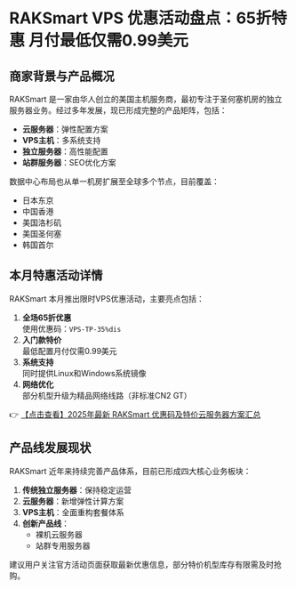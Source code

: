 # RAKSmart VPS 优惠活动盘点：65折特惠 月付最低仅需0.99美元

## 商家背景与产品概况

RAKSmart 是一家由华人创立的美国主机服务商，最初专注于圣何塞机房的独立服务器业务。经过多年发展，现已形成完整的产品矩阵，包括：

- **云服务器**：弹性配置方案
- **VPS主机**：多系统支持
- **独立服务器**：高性能配置
- **站群服务器**：SEO优化方案

数据中心布局也从单一机房扩展至全球多个节点，目前覆盖：
- 日本东京
- 中国香港
- 美国洛杉矶
- 美国圣何塞
- 韩国首尔

## 本月特惠活动详情

RAKSmart 本月推出限时VPS优惠活动，主要亮点包括：

1. **全场65折优惠**  
   使用优惠码：`VPS-TP-35%dis`
2. **入门款特价**  
   最低配置月付仅需0.99美元
3. **系统支持**  
   同时提供Linux和Windows系统镜像
4. **网络优化**  
   部分机型升级为精品网络线路（非标准CN2 GT）

👉 [【点击查看】2025年最新 RAKSmart 优惠码及特价云服务器方案汇总](https://bit.ly/raksmart)

## 产品线发展现状

RAKSmart 近年来持续完善产品体系，目前已形成四大核心业务板块：

1. **传统独立服务器**：保持稳定运营
2. **云服务器**：新增弹性计算方案
3. **VPS主机**：全面重构套餐体系
4. **创新产品线**：
   - 裸机云服务器
   - 站群专用服务器

建议用户关注官方活动页面获取最新优惠信息，部分特价机型库存有限需及时抢购。